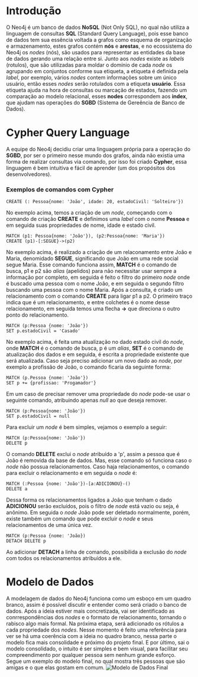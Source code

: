 # Introdução
O Neo4j é um banco de dados **NoSQL** (Not Only SQL), no qual não utiliza a linguagem de consultas **SQL** (Standard Query Language), pois esse banco de dados tem sua essência voltada a grafos como esquema de organização e armazenamento, estes grafos contém **nós** e **arestas**, e no ecossistema do Neo4j os *nodes* (nós), são usados para representar as entidades da base de dados gerando uma relação entre si. Junto aos *nodes* existe as *labels* (rotulos), que são utilizadas para moldar o domínio de cada *node* os agrupando em conjuntos conforme sua etiqueta, a etiqueta é definida pela *label*, por exemplo, vários *nodes* contem informações sobre um único usuário, então esses *nodes* serão rotulados com a etiqueta **usuário**. Essa etiqueta ajuda na hora de consultas ou marcação de estados, fazendo um comparação ao modelo relacional, esses **nodes** correspondem aos **index**, que ajudam nas operações do **SGBD** (Sistema de Gereência de Banco de Dados).

# Cypher Query Language
 A equipe do Neo4j decidiu criar uma linguagem própria para a operação do **SGBD**, por ser o primeiro nesse
 mundo dos grafos, ainda não existia uma forma de realizar consultas via comando, por isso foi criado **Cypher**,
 essa linguagem é bem intuitiva e fácil de aprender (um dos propósitos dos desenvolvedores).
 ### Exemplos de comandos com Cypher
 ```
 CREATE (: Pessoa{nome: 'João', idade: 20, estadoCivil: 'Solteiro'})
 ```
 No exemplo acima, temos a criação de um *node*, começando com o comando de criação **CREATE** e definimos uma
 *label* com o nome **Pessoa** e em seguida suas propriedades de nome, idade e estado civil.
 ```
 MATCH (p1: Pessoa{nome: 'João'}), (p2:Pessoa{nome: 'Maria'})
 CREATE (p1)-[:SEGUE}->(p2)
```
No exemplo acima, é realizado a criação de um relaconamento entre João e Maria, denomidado **SEGUE**, significando
que João em uma rede social segue Maria. Esse comando funciona assim, **MATCH** é o comando de busca, p1 e p2 são
*alias* (apelidos) para não necessitar usar sempre a informação por completo, em seguida é feito o filtro do
primeiro *node* onde é buscado uma pessoa com o nome João, e em seguida o segundo filtro buscando uma pessoa com
o nome Maria. Após a consulta, é criado um relacionamento com o comando **CREATE** para ligar p1 a p2. O primeiro
traço indica que é um relacionamento, e entre colchetes é o nome desse relacionamento, em seguida temos uma flecha **->** que direciona o outro ponto do relacionamento.
```
MATCH (p:Pessoa {nome: 'João'})
SET p.estadoCivil = 'Casado'
```
No exemplo acima, é feita uma atualização no dado estado civil do *node*, onde **MATCH** é o comando de busca, p
é um *alias*, **SET** é o comando de atualização dos dados e em seguida, é escrita a propriedade existente que
será atualizada. Caso seja preciso adicionar um novo dado ao *node*, por exemplo a profissão de João, o comando
ficaria da seguinte forma:
```
MATCH (p.Pessoa {nome: 'João'})
SET p += {profissao: 'Progamador'}
```
Em um caso de precisar remover uma propriedade do *node* pode-se usar o seguinte comando, atribuindo apenas *null*
ao que deseja remover.
```
MATCH (p:Pessoa{nome: 'João'})
SET p.estadoCivil = null
```
Para excluir um *node* é bem simples, vejamos o exemplo a seguir:
```
MATCH (p:Pessoa{nome: 'João'})
DELETE p
```
O comando **DELETE** exclui o *node* atribuído a 'p', assim a pessoa que é João é removida da base de dados. Mas,
esse comando só funciona caso o *node* não possua relacionamentos. Caso haja relacionamentos, o comando para
excluir o relacionamento e em seguida o *node* é:
```
MATCH (:Pessoa {nome: 'João'})-[a:ADICIONOU}-()
DELETE a
```
Dessa forma os relacionamentos ligados a João que tenham o dado **ADICIONOU** serão excluídos, pois o filtro de *node* está vazio ou seja, é anônimo. Em seguida o *node* João pode ser deletado normalmente, porém, existe também um comando que pode excluir o *node* e seus relacionamentos de uma única vez.
```
MATCH (p:Pessoa {nome: 'João})
DETACH DELETE p
```
Ao adicionar **DETACH** a linha de comando, possibilida a exclusão do *node* com todos os relacionamentos atribuídos a ele.

# Modelo de Dados
A modelagem de dados do Neo4j funciona como um esboço em um quadro branco, assim é possível discutir e entender
como será criado o banco de dados. Após a ideia estiver mais concretizada, vai ser identificado as conrrespondências dos *nodes* e o formato de relacionamento, tornando o rabisco algo mais formal. Na próxima
etapa, será adicionado os rótulos a cada propriedade dos *nodes*. Nesse momento é feito uma referência para ver
se há uma coerência com a ideia no quadro branco, nessa parte o modelo fica mais consolidade e próximo do projeto final.
E por último, sai o modelo consolidado, o intuito é ser simples e bem visual, para facilitar seu compreendimento
por qualquer pessoa sem nenhum grande esforço. Segue um exemplo do modelo final, no qual mostra três pessoas que
são amigas e o que elas gostam em comum.
![Modelo de Dados Final](https://miro.medium.com/max/875/1*SiIW_VnSNDiawRvuGM3aGA.png)
